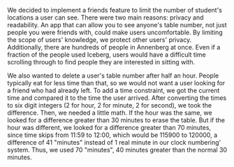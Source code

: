 We decided to implement a friends feature to limit the number of
student's locations a user can see. There were two main reasons:
privacy and readability. An app that can allow you to see anyone's
table number, not just people you were friends with, could make
users uncomfortable. By limiting the scope of users' knowledge,
we protect other users' privacy. Additionally, there are hundreds
of people in Annenberg at once. Even if a fraction of the people used
Iceberg, users would have a difficult time scrolling through to find
people they are interested in sitting with.

We also wanted to delete a user's table number after half an hour.
People typically eat for less time than that, so we would not want
a user looking for a friend who had already left. To add a time
constraint, we got the current time and compared it to the time the
user arrived. After converting the times to six digit integers
(2 for hour, 2 for minute, 2 for second), we took the difference.
Then, we needed a little math. If the hour was the same, we looked
for a difference greater than 30 minutes to erase the table. But if the
hour was different, we looked for a difference greater than 70 minutes,
since time skips from 11:59 to 12:00, which would be 115900 to 120000, a
difference of 41 "minutes" instead of 1 real minute in our clock numbering'
system. Thus, we used 70 "minutes", 40 minutes greater than the normal
30 minutes.